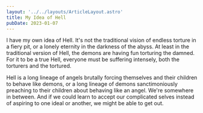 ```yaml
---
layout: '../../layouts/ArticleLayout.astro'
title: My Idea of Hell
pubDate: 2023-01-07
---
```


I have my own idea of Hell. It's not the traditional vision of endless torture in a fiery pit, or a lonely eternity in the darkness of the abyss. At least in the traditional version of Hell, the demons are having fun torturing the damned. For it to be a true Hell, everyone must be suffering intensely, both the torturers and the tortured.

Hell is a long lineage of angels brutally forcing themselves and their children to behave like demons, or a long lineage of demons sanctimoniously preaching to their children about behaving like an angel. We're somewhere in between. And if we could learn to accept our complicated selves instead of aspiring to one ideal or another, we might be able to get out.